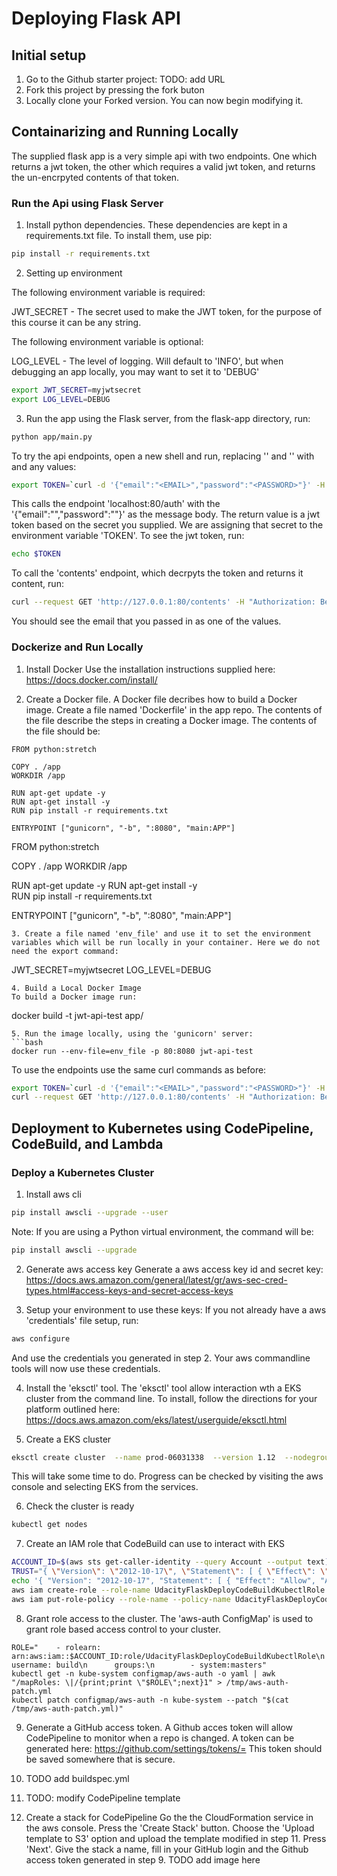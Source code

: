 # Deploying Flask API

## Initial setup
1. Go to the Github starter project: TODO: add URL
2. Fork this project by pressing the fork buton
3. Locally clone your Forked version. You can now begin modifying it. 

## Containarizing and Running Locally
The supplied flask app is a very simple api with two endpoints. One which returns a jwt token, the other which requires a valid jwt token, and returns the un-encrpyted contents of that token. 

### Run the Api using Flask Server
1.  Install python dependencies. These dependencies are kept in a requirements.txt file. To install them, use pip:

```bash
pip install -r requirements.txt
```

2. Setting up environment

The following environment variable is required:

JWT_SECRET - The secret used to make the JWT token, for the purpose of this course it can be any string.

The following environment variable is optional:

LOG_LEVEL - The level of logging. Will default to 'INFO', but when debugging an app locally, you may want to set it to 'DEBUG'

```bash
export JWT_SECRET=myjwtsecret
export LOG_LEVEL=DEBUG
```

3. Run the app using the Flask server, from the flask-app directory, run:
```bash
python app/main.py
```
To try the api endpoints, open a new shell and run, replacing '<EMAIL>' and '<PASSWORD>' with and any values:
```bash
export TOKEN=`curl -d '{"email":"<EMAIL>","password":"<PASSWORD>"}' -H "Content-Type: application/json" -X POST localhost:80/auth  | jq -r '.token'`
```

This calls the endpoint 'localhost:80/auth' with the '{"email":"<EMAIL>","password":"<PASSWORD>"}' as the message body. The return value is a jwt token based on the secret you supplied. We are assigning that secret to the environment variable 'TOKEN'. To see the jwt token, run:
```bash
echo $TOKEN
```
To call the 'contents' endpoint, which decrpyts the token and returns it content, run:
```bash
curl --request GET 'http://127.0.0.1:80/contents' -H "Authorization: Bearer ${TOKEN}" | jq .
```
You should see the email that you passed in as one of the values.

### Dockerize and Run Locally

1. Install Docker
Use the installation instructions supplied here: https://docs.docker.com/install/

2. Create a Docker file. A Docker file decribes how to build a Docker image. Create a file named 'Dockerfile' in the app repo. The contents of the file describe the steps in creating a Docker image.  The contents of the file should be:
```
FROM python:stretch

COPY . /app
WORKDIR /app

RUN apt-get update -y
RUN apt-get install -y  
RUN pip install -r requirements.txt

ENTRYPOINT ["gunicorn", "-b", ":8080", "main:APP"]
```
FROM python:stretch

COPY . /app
WORKDIR /app

RUN apt-get update -y
RUN apt-get install -y  
RUN pip install -r requirements.txt

ENTRYPOINT ["gunicorn", "-b", ":8080", "main:APP"]
```
3. Create a file named 'env_file' and use it to set the environment variables which will be run locally in your container. Here we do not need the export command:

```
JWT_SECRET=myjwtsecret
LOG_LEVEL=DEBUG
```
4. Build a Local Docker Image
To build a Docker image run:
```
docker build -t jwt-api-test app/
```
5. Run the image locally, using the 'gunicorn' server:
```bash
docker run --env-file=env_file -p 80:8080 jwt-api-test
```
To use the endpoints use the same curl commands as before:

```bash
export TOKEN=`curl -d '{"email":"<EMAIL>","password":"<PASSWORD>"}' -H "Content-Type: application/json" -X POST localhost:80/auth  | jq -r '.token'`
curl --request GET 'http://127.0.0.1:80/contents' -H "Authorization: Bearer ${TOKEN}" | jq .
```

## Deployment to Kubernetes using CodePipeline, CodeBuild, and Lambda

### Deploy a Kubernetes Cluster

1. Install  aws cli
```bash
pip install awscli --upgrade --user 
```
Note: If you are using a Python virtual environment, the command will be:
```bash 
pip install awscli --upgrade
```
2. Generate aws access key
Generate a aws access key id and secret key:
https://docs.aws.amazon.com/general/latest/gr/aws-sec-cred-types.html#access-keys-and-secret-access-keys 

3. Setup your environment to use these keys:
If you not already have a aws 'credentials' file setup, run:
```bash
aws configure
```
And use the credentials you generated in step 2. Your aws commandline tools will now use these credentials.

4. Install the 'eksctl' tool.
The 'eksctl' tool allow interaction wth a EKS cluster from the command line. To install, follow the directions for your platform outlined here: https://docs.aws.amazon.com/eks/latest/userguide/eksctl.html 

5. Create a EKS cluster
```bash
eksctl create cluster  --name prod-06031338  --version 1.12  --nodegroup-name standard-workers  --node-type t3.nano  --nodes 3  --nodes-min 1  --nodes-max 4  --node-ami auto
```
This will take some time to do. Progress can be checked by visiting the aws console and selecting EKS from the services. 

6. Check the cluster is ready
```bash
kubectl get nodes
```

7. Create an IAM role that CodeBuild can use to interact with EKS
```bash
ACCOUNT_ID=$(aws sts get-caller-identity --query Account --output text)
TRUST="{ \"Version\": \"2012-10-17\", \"Statement\": [ { \"Effect\": \"Allow\", \"Principal\": { \"AWS\": \"arn:aws:iam::${ACCOUNT_ID}:root\" }, \"Action\": \"sts:AssumeRole\" } ] }"
echo '{ "Version": "2012-10-17", "Statement": [ { "Effect": "Allow", "Action": "eks:Describe*", "Resource": "*" } ] }' > /tmp/iam-role-policy 
aws iam create-role --role-name UdacityFlaskDeployCodeBuildKubectlRole --assume-role-policy-document "$TRUST" --output text --query 'Role.Arn'
aws iam put-role-policy --role-name --policy-name UdacityFlaskDeployCodeBuildKubectlRole eks-describe --policy-document file:///tmp/iam-role-policy 
```
8. Grant role access to the cluster.
The 'aws-auth ConfigMap' is used to grant role based access control to your cluster. 
```
ROLE="    - rolearn: arn:aws:iam::$ACCOUNT_ID:role/UdacityFlaskDeployCodeBuildKubectlRole\n      username: build\n      groups:\n        - system:masters"
kubectl get -n kube-system configmap/aws-auth -o yaml | awk "/mapRoles: \|/{print;print \"$ROLE\";next}1" > /tmp/aws-auth-patch.yml
kubectl patch configmap/aws-auth -n kube-system --patch "$(cat /tmp/aws-auth-patch.yml)"
```
9. Generate a GitHub access token.
A Github acces token will allow CodePipeline to monitor when a repo is changed. A token can be generated here: https://github.com/settings/tokens/=
This token should be saved somewhere that is secure.

10. TODO add buildspec.yml 
11. TODO: modify CodePipeline template

11. Create a stack for CodePipeline
Go the the CloudFormation service in the aws console. Press the 'Create Stack' button. Choose the 'Upload template to S3' option and upload the template modified in step 11. Press 'Next'. Give the stack a name, fill in your GitHub login and the Github access token generated in step 9. 
TODO add image here


